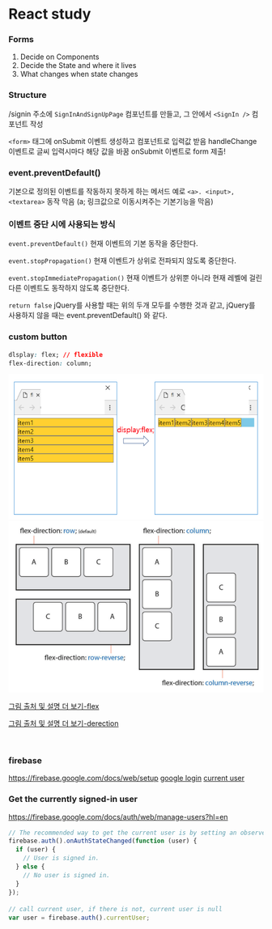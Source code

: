 # React study

### Forms

1. Decide on Components
2. Decide the State and where it lives
3. What changes when state changes

### Structure

/signin 주소에 `SignInAndSignUpPage` 컴포넌트를 만들고,
그 안에서 `<SignIn />` 컴포넌트 작성

`<form>` 태그에 onSubmit 이벤트 생성하고 <FromInput> 컴포넌트로 입력값 받음
handleChange 이벤트로 글씨 입력시마다 해당 값을 바꿈
onSubmit 이벤트로 form 제출!

### event.preventDefault()

기본으로 정의된 이벤트를 작동하지 못하게 하는 메서드
예로 `<a>. <input>, <textarea>` 동작 막음 (a; 링크값으로 이동시켜주는 기본기능을 막음)

### 이벤트 중단 시에 사용되는 방식

`event.preventDefault()`
현재 이벤트의 기본 동작을 중단한다.

`event.stopPropagation()`
현재 이벤트가 상위로 전파되지 않도록 중단한다.

`event.stopImmediatePropagation()`
현재 이벤트가 상위뿐 아니라 현재 레벨에 걸린 다른 이벤트도 동작하지 않도록 중단한다.

`return false`
jQuery를 사용할 때는 위의 두개 모두를 수행한 것과 같고,
jQuery를 사용하지 않을 때는&nbsp;event.preventDefault() 와 같다.

### custom button

```css
dlsplay: flex; // flexible
flex-direction: column;
```

![flex](flex1.png) <br/>
<img src="flex.png" width="650">

[그림 출처 및 설명 더 보기-flex](https://thrillfighter.tistory.com/489)

[그림 출처 및 설명 더 보기-derection](https://heropy.blog/2018/11/24/css-flexible-box/)

<br/>

### firebase

https://firebase.google.com/docs/web/setup
[google login](https://firebase.google.com/docs/auth/web/google-signin)
[current user](https://console.firebase.google.com/u/0/project/anything-55a61/authentication/users)

### Get the currently signed-in user

https://firebase.google.com/docs/auth/web/manage-users?hl=en

```javascript
// The recommended way to get the current user is by setting an observer on the Auth object
firebase.auth().onAuthStateChanged(function (user) {
  if (user) {
    // User is signed in.
  } else {
    // No user is signed in.
  }
});

// call current user, if there is not, current user is null
var user = firebase.auth().currentUser;
```
